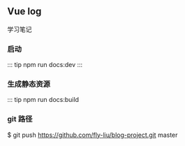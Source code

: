 ## Vue log
学习笔记

### 启动
::: tip
npm run docs:dev
:::

### 生成静态资源
::: tip
npm run docs:build

### git 路径
$ git push https://github.com/fly-liu/blog-project.git master